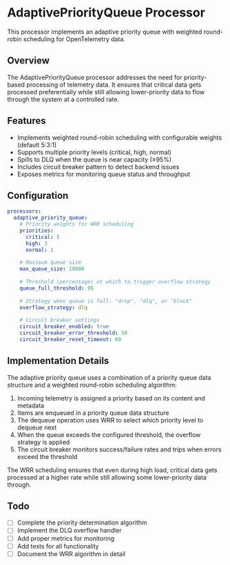 # AdaptivePriorityQueue Processor

This processor implements an adaptive priority queue with weighted round-robin scheduling for OpenTelemetry data.

## Overview

The AdaptivePriorityQueue processor addresses the need for priority-based processing of telemetry data. It ensures that critical data gets processed preferentially while still allowing lower-priority data to flow through the system at a controlled rate.

## Features

- Implements weighted round-robin scheduling with configurable weights (default 5:3:1)
- Supports multiple priority levels (critical, high, normal)
- Spills to DLQ when the queue is near capacity (≥95%)
- Includes circuit breaker pattern to detect backend issues
- Exposes metrics for monitoring queue status and throughput

## Configuration

```yaml
processors:
  adaptive_priority_queue:
    # Priority weights for WRR scheduling
    priorities:
      critical: 5
      high: 3
      normal: 1
    
    # Maximum queue size
    max_queue_size: 10000
    
    # Threshold (percentage) at which to trigger overflow strategy
    queue_full_threshold: 95
    
    # Strategy when queue is full: "drop", "dlq", or "block"
    overflow_strategy: dlq
    
    # Circuit breaker settings
    circuit_breaker_enabled: true
    circuit_breaker_error_threshold: 50
    circuit_breaker_reset_timeout: 60
```

## Implementation Details

The adaptive priority queue uses a combination of a priority queue data structure and a weighted round-robin scheduling algorithm:

1. Incoming telemetry is assigned a priority based on its content and metadata
2. Items are enqueued in a priority queue data structure
3. The dequeue operation uses WRR to select which priority level to dequeue next
4. When the queue exceeds the configured threshold, the overflow strategy is applied
5. The circuit breaker monitors success/failure rates and trips when errors exceed the threshold

The WRR scheduling ensures that even during high load, critical data gets processed at a higher rate while still allowing some lower-priority data through.

## Todo

- [ ] Complete the priority determination algorithm
- [ ] Implement the DLQ overflow handler
- [ ] Add proper metrics for monitoring
- [ ] Add tests for all functionality
- [ ] Document the WRR algorithm in detail
